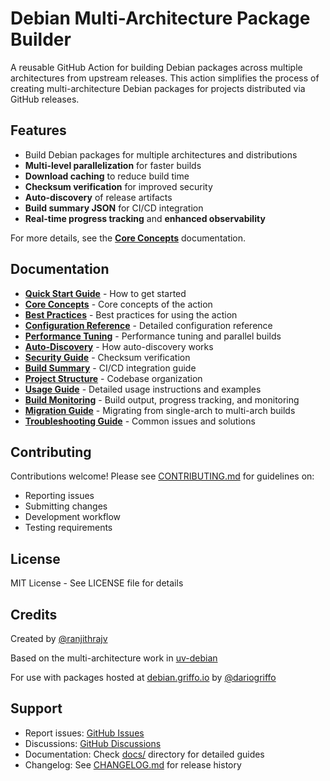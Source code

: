 # Debian Multi-Architecture Package Builder

A reusable GitHub Action for building Debian packages across multiple architectures from upstream releases. This action simplifies the process of creating multi-architecture Debian packages for projects distributed via GitHub releases.

## Features

- Build Debian packages for multiple architectures and distributions
- **Multi-level parallelization** for faster builds
- **Download caching** to reduce build time
- **Checksum verification** for improved security
- **Auto-discovery** of release artifacts
- **Build summary JSON** for CI/CD integration
- **Real-time progress tracking** and **enhanced observability**

For more details, see the **[Core Concepts](docs/concepts.md)** documentation.

## Documentation

- **[Quick Start Guide](docs/quick-start-guide.md)** - How to get started
- **[Core Concepts](docs/core-concepts.md)** - Core concepts of the action
- **[Best Practices](docs/best-practices.md)** - Best practices for using the action
- **[Configuration Reference](docs/configuration-reference.md)** - Detailed configuration reference
- **[Performance Tuning](docs/performance-tuning.md)** - Performance tuning and parallel builds
- **[Auto-Discovery](docs/auto-discovery.md)** - How auto-discovery works
- **[Security Guide](docs/security-guide.md)** - Checksum verification
- **[Build Summary](docs/build-summary.md)** - CI/CD integration guide
- **[Project Structure](docs/project-structure.md)** - Codebase organization
- **[Usage Guide](docs/usage-guide.md)** - Detailed usage instructions and examples
- **[Build Monitoring](docs/build-monitoring.md)** - Build output, progress tracking, and monitoring
- **[Migration Guide](docs/migration-guide.md)** - Migrating from single-arch to multi-arch builds
- **[Troubleshooting Guide](docs/troubleshooting-guide.md)** - Common issues and solutions

## Contributing

Contributions welcome! Please see [CONTRIBUTING.md](CONTRIBUTING.md) for guidelines on:
- Reporting issues
- Submitting changes
- Development workflow
- Testing requirements

## License

MIT License - See LICENSE file for details

## Credits

Created by [@ranjithrajv](https://github.com/ranjithrajv)

Based on the multi-architecture work in [uv-debian](https://github.com/dariogriffo/uv-debian)

For use with packages hosted at [debian.griffo.io](https://debian.griffo.io) by [@dariogriffo](https://github.com/dariogriffo)

## Support

- Report issues: [GitHub Issues](https://github.com/ranjithrajv/debian-multiarch-builder/issues)
- Discussions: [GitHub Discussions](https://github.com/ranjithrajv/debian-multiarch-builder/discussions)
- Documentation: Check [docs/](docs/) directory for detailed guides
- Changelog: See [CHANGELOG.md](CHANGELOG.md) for release history
